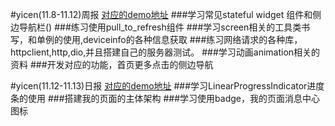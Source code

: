 #yicen(11.8-11.12)周报  [对应的demo地址](https://github.com/a87835546/flutter-demo)
###学习常见stateful widget 组件和侧边导航栏()
###练习使用pull_to_refresh组件
###学习screen相关的工具类书写，和单例的使用,deviceinfo的各种信息获取
###练习网络请求的各种库，httpclient,http,dio,并且搭建自己的服务器测试。
###学习动画animation相关的资料
###开发对应的功能，首页更多点击的侧边导航


#yicen(11.12-11.13)日报  [对应的demo地址](https://github.com/a87835546/flutter-demo)
###学习LinearProgressIndicator进度条的使用
###搭建我的页面的主体架构
###学习使用badge，我的页面消息中心图标
